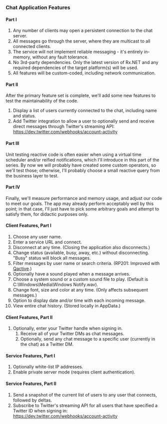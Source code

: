 ### Chat Application Features
#### Part I
1. Any number of clients may open a persistent connection to the chat server.
2. All messages go through the server, where they are multicast to all connected clients.
3. The service will not implement reliable messaging - it's entirely in-memory, without any fault tolerance.
4. No 3rd-party dependencies. Only the latest version of Rx.NET and any required dependencies of the target platform(s) will be used.
5. All features will be custom-coded, including network communication.

#### Part II
After the primary feature set is complete, we'll add some new features to test the maintainability of the code.

1. Display a list of users currently connected to the chat, including name and status.
2. Add Twitter integration to allow a user to optionally send and receive direct messages through Twitter's 
streaming API:\
   https://dev.twitter.com/webhooks/account-activity
   
#### Part III
Unit testing reactive code is often easier when using a virtual time scheduler and/or reified notifications, which I'll introduce in this part of the series. By now we will probably have created some custom operators, so we'll test those; otherwise, I'll probably choose a small reactive query from the business layer to test.

#### Part IV
Finally, we'll measure performance and memory usage, and adjust our code to meet our goals. The app may already perform acceptably well by this point; in that case, I'll just have to pick some arbitrary goals and attempt to satisfy them, for didactic purposes only.

#### Client Features, Part I
1. Choose any user name.
2. Enter a service URL and connect.
3. Disconnect at any time. (Closing the application also disconnects.)
4. Change status (available, busy, away, etc.) without disconnecting. "Busy" status will block all messages.
5. Filter messages by user name or search criteria. (RP201: Improved with [Qactive](https://github.com/RxDave/Qactive).)
6. Optionally have a sound played when a message arrives.
7. Choose a system sound or a custom sound file to play. (Default is C:\Windows\Media\Windows Notify.wav).
8. Change font, size and color at any time. (Only affects subsequent messages.)
9. Option to display date and/or time with each incoming message.
10. View entire chat history. (Stored locally in AppData.)

#### Client Features, Part II
1. Optionally, enter your Twitter handle when signing in.
   1. Receive all of your Twitter DMs as chat messages.
   2. Optionally, send any chat message to a specific user (currently in the chat) as a Twitter DM.

#### Service Features, Part I
1. Optionally white-list IP addresses.
2. Enable private server mode (requires client authentication).

#### Service Features, Part II
1. Send a snapshot of the current list of users to any user that connects, followed by deltas.
2. Subscribe to Twitter's streaming API for all users that have specified a Twitter ID when signing in:\
   https://dev.twitter.com/webhooks/account-activity